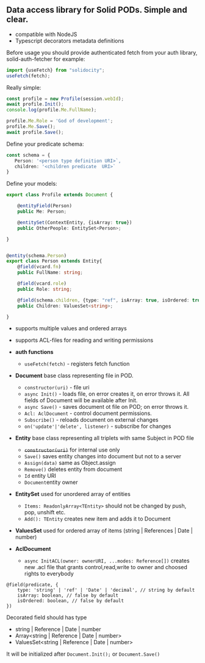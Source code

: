 ## Data access library for Solid PODs. Simple and clear.

* compatible with NodeJS
* Typescript decorators metadata definitions

Before usage you should provide authenticated fetch from your auth library, solid-auth-fetcher for example:
```typescript
import {useFetch} from "solidocity";
useFetch(fetch);
```

Really simple:
```javascript
const profile = new Profile(session.webId);
await profile.Init();
console.log(profile.Me.FullName);

profile.Me.Role = 'God of development';
profile.Me.Save();
await profile.Save();
```

Define your predicate schema:
```typescript
const schema = {
   Person: '<person type definition URI>`,
   children: '<children predicate  URI>`
}
```

Define your models:

```typescript
export class Profile extends Document {

    @entityField(Person)
    public Me: Person;

    @entitySet(ContextEntity, {isArray: true})
    public OtherPeople: EntitySet<Person>;

}


@entity(schema.Person)
export class Person extends Entity{
    @field(vcard.fn)
    public FullName: string;

    @field(vcard.role)
    public Role: string;

    @field(schema.children, {type: "ref", isArray: true, isOrdered: true})
    public Children: ValuesSet<string>;

}
```

* supports multiple values and ordered arrays
* supports ACL-files for reading and writing permissions

* **auth functions** 
    * `useFetch(fetch)` - registers fetch function 

* **Document** base class representing file in POD.
    * `constructor(uri)` - file uri
    * `async Init()` - loads file, on error creates it, on error throws it. All fields of Document will be available after Init.
    * `async Save()` - saves document ot file on POD; on error throws it.
    * `Acl: AclDocument` - control document permissions. 
    * `Subscribe()` - reloads document on external changes
    * `on('update'|'delete', listener)` -  subscribe for changes
    
* **Entity** base class representing all triplets with same Subject in POD file
   * <s>`constructor(uri)`</s> for internal use only
   * `Save()` saves entity changes into document but not to a server
   * `Assign(data)` same as Object.assign
   * `Remove()` deletes entity from document
   * `Id` entity URI
   * `Document`entity owner

* **EntitySet** used for unordered array of entities
    * `Items: ReadonlyArray<TEntity>` should not be changed by push, pop, unshift etc.
    * `Add(): TEntity` creates new item and adds it to Document

* **ValuesSet** used for ordered array of items (string | References | Date | number)

* **AclDocument**
    * `async InitACL(owner: ownerURI, ...modes: Reference[])` creates new .acl file that grants control,read,write to owner and choosed rights to everybody 

```
@field(predicate, {
    type: 'string' | 'ref' | 'Date' | 'decimal', // string by default
    isArray: boolean, // false by default
    isOrdered: boolean, // false by default
})
```
Decorated field should has type 
- string | Reference | Date | number
- Array<string | Reference | Date | number>
- ValuesSet<string | Reference | Date | number>

It will be initialized after `Document.Init();` or `Document.Save()`
   
 
